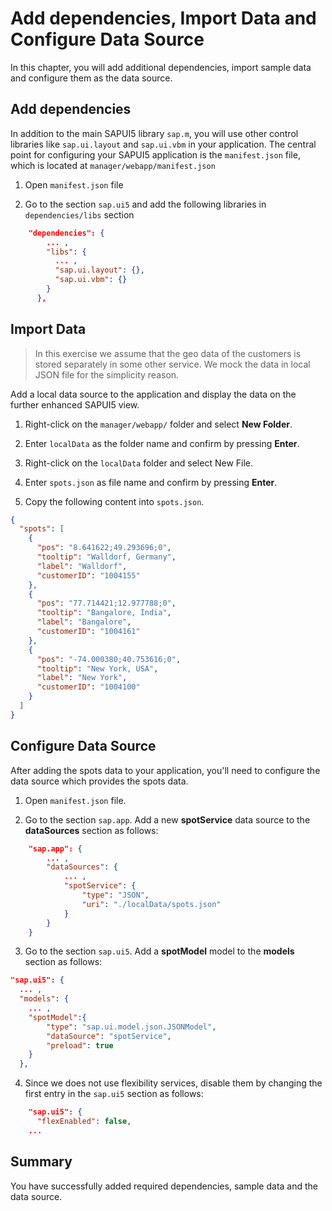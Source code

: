 # Add dependencies, Import Data and Configure Data Source

In this chapter, you will add additional dependencies, import sample data and configure them as the data source.

## Add dependencies

In addition to the main SAPUI5 library `sap.m`, you will use other control libraries like `sap.ui.layout` and `sap.ui.vbm` in your application. The central point for configuring your SAPUI5 application is the `manifest.json` file, which is located at `manager/webapp/manifest.json`

1. Open `manifest.json` file

2. Go to the section `sap.ui5` and add the following libraries in `dependencies/libs` section

```json
    "dependencies": {
        ... ,
        "libs": {
          ... ,
          "sap.ui.layout": {},
          "sap.ui.vbm": {}
        }
      },
```

## Import Data

> In this exercise we assume that the geo data of the customers is stored separately in some other service. We mock the data in local JSON file for the simplicity reason. 

Add a local data source to the application and display the data on the further enhanced SAPUI5 view.

1. Right-click on the `manager/webapp/` folder and select **New Folder**.

2. Enter `localData` as the folder name and confirm by pressing **Enter**.

3. Right-click on the `localData` folder and select New File.

4. Enter `spots.json` as file name and confirm by pressing **Enter**.

5. Copy the following content into `spots.json`.

```json
{
  "spots": [
    {
      "pos": "8.641622;49.293696;0",
      "tooltip": "Walldorf, Germany",
      "label": "Walldorf",
      "customerID": "1004155"
    },
    {
      "pos": "77.714421;12.977788;0",
      "tooltip": "Bangalore, India",
      "label": "Bangalore",
      "customerID": "1004161"
    },
    {
      "pos": "-74.000380;40.753616;0",
      "tooltip": "New York, USA",
      "label": "New York",
      "customerID": "1004100"
    }
  ]
}
```

## Configure Data Source

After adding the spots data to your application, you'll need to configure the data source which provides the spots data.

1. Open `manifest.json` file.

2. Go to the section `sap.app`. Add a new **spotService** data source to the  **dataSources** section as follows:

```json
    "sap.app": {
        ... ,
        "dataSources": {
            ... ,
            "spotService": {
                "type": "JSON",
                "uri": "./localData/spots.json"
            }
        }
    }
```

3. Go to the section `sap.ui5`. Add a **spotModel** model to the **models** section as follows:

```json
"sap.ui5": {
  ... ,
  "models": {
    ... ,
    "spotModel":{
        "type": "sap.ui.model.json.JSONModel",
        "dataSource": "spotService",
        "preload": true
    }
  },
```

4. Since we does not use flexibility services, disable them by changing the first entry in the `sap.ui5` section as follows:

```json
    "sap.ui5": {
      "flexEnabled": false,
    ...
```

## Summary

You have successfully added required dependencies, sample data and the data source.